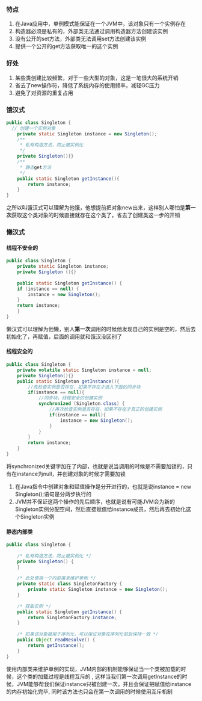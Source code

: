 ### 特点

1. 在Java应用中，单例模式能保证在一个JVM中，该对象只有一个实例存在
2. 构造器必须是私有的，外部类无法通过调用构造器方法创建该实例
3. 没有公开的set方法，外部类无法调用set方法创建该实例
4. 提供一个公开的get方法获取唯一的这个实例

### 好处

1. 某些类创建比较频繁，对于一些大型的对象，这是一笔很大的系统开销
2. 省去了new操作符，降低了系统内存的使用频率，减轻GC压力
3. 避免了对资源的重复占用

###  **饿汉式**

```java
public class Singleton {
  // 创建一个实例对象
    private static Singleton instance = new Singleton();
    /**
     * 私有构造方法，防止被实例化
     */
    private Singleton(){}
    /**
     * 静态get方法
     */
    public static Singleton getInstance(){
        return instance;
    }
}
```

 之所以叫饿汉式可以理解为他饿，他想提前把对象new出来，这样别人哪怕是**第一次**获取这个类对象的时候直接就存在这个类了，省去了创建类这一步的开销 

### 懒汉式

#### 线程不安全的

```java
public class Singleton {  
    private static Singleton instance;  
    private Singleton (){}  
  
    public static Singleton getInstance() {  
    if (instance == null) {  
        instance = new Singleton();  
    }  
    return instance;  
    }  
}
```

 懒汉式可以理解为他懒，别人**第一次**调用的时候他发现自己的实例是空的，然后去初始化了，再赋值，后面的调用就和饿汉没区别了 

#### 线程安全的

```java
public class Singleton {
    private volatile static Singleton instance = null;
    private Singleton(){}
    public static Singleton getInstance(){
        //先检查实例是否存在，如果不存在才进入下面的同步块
        if(instance == null){
            //同步块，线程安全的创建实例
            synchronized (Singleton.class) {
                //再次检查实例是否存在，如果不存在才真正的创建实例
                if(instance == null){
                    instance = new Singleton();
                }
            }
        }
        return instance;
    }
}
```

 将synchronized关键字加在了内部，也就是说当调用的时候是不需要加锁的，只有在instance为null，并创建对象的时候才需要加锁

1.  在Java指令中创建对象和赋值操作是分开进行的，也就是说instance = new Singleton();语句是分两步执行的 
2.  JVM并不保证这两个操作的先后顺序，也就是说有可能JVM会为新的Singleton实例分配空间，然后直接赋值给instance成员，然后再去初始化这个Singleton实例 

#### 静态内部类

```java
public class Singleton {  
  
    /* 私有构造方法，防止被实例化 */  
    private Singleton() {  
    }  
  
    /* 此处使用一个内部类来维护单例 */  
    private static class SingletonFactory {  
        private static Singleton instance = new Singleton();  
    }  
  
    /* 获取实例 */  
    public static Singleton getInstance() {  
        return SingletonFactory.instance;  
    }  
  
    /* 如果该对象被用于序列化，可以保证对象在序列化前后保持一致 */  
    public Object readResolve() {  
        return getInstance();  
    }  
} 
```

 使用内部类来维护单例的实现，JVM内部的机制能够保证当一个类被加载的时候，这个类的加载过程是线程互斥的 , 这样当我们第一次调用getInstance的时候，JVM能够帮我们保证instance只被创建一次，并且会保证把赋值给instance的内存初始化完毕, 同时该方法也只会在第一次调用的时候使用互斥机制 